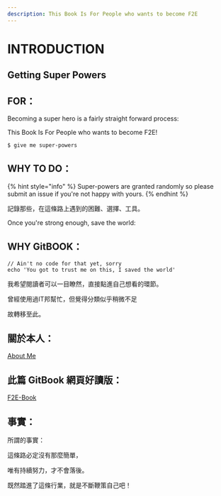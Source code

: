 ```yaml
---
description: This Book Is For People who wants to become F2E
---
```


# INTRODUCTION

## Getting Super Powers

## FOR：

Becoming a super hero is a fairly straight forward process:

This Book Is For People who wants to become F2E!

```
$ give me super-powers
```

## WHY  TO DO：

{% hint style="info" %}
 Super-powers are granted randomly so please submit an issue if you're not happy with yours.
{% endhint %}

記錄那些，在這條路上遇到的困難、選擇、工具。

Once you're strong enough, save the world:

## WHY  GitBOOK：

```
// Ain't no code for that yet, sorry
echo 'You got to trust me on this, I saved the world'
```

我希望閱讀者可以一目瞭然，直接點進自己想看的環節。



曾經使用過IT邦幫忙，但覺得分類似乎稍微不足

故轉移至此。

## 關於本人：

[About Me](https://liugoldent.github.io/LgtProfile/profile.html)

## 此篇 GitBook 網頁好讀版：

[F2E-Book](https://liugoldent.gitbook.io/workspace/)

## 事實：

所謂的事實：  
  
這條路必定沒有那麼簡單，

唯有持續努力，才不會落後。

既然踏進了這條行業，就是不斷鞭策自己吧！



